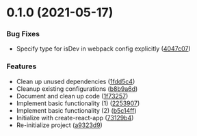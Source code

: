 # 0.1.0 (2021-05-17)


### Bug Fixes

* Specify type for isDev in webpack config explicitly ([4047c07](https://github.com/fliegwerk/trc/commit/4047c079b9ffa4f098e3bb23e70d988e30b7595d))


### Features

* Clean up unused dependencies ([1fdd5c4](https://github.com/fliegwerk/trc/commit/1fdd5c42119ab99e6d0ef1a08bed9fc5f671ec0c))
* Cleanup existing configurations ([b8b9a6d](https://github.com/fliegwerk/trc/commit/b8b9a6ddc6b9f6d0a21314d65fc68929bc862448))
* Document and clean up code ([1f73257](https://github.com/fliegwerk/trc/commit/1f732578c6df63ade4d84ea6fb4dd74059bcea8f))
* Implement basic functionality (1) ([2253907](https://github.com/fliegwerk/trc/commit/2253907cf3d240e3326805f853a90e1845004d38))
* Implement basic functionality (2) ([b5c14ff](https://github.com/fliegwerk/trc/commit/b5c14ff471c62a72fd7c01f20321761e47a38841))
* Initialize with create-react-app ([73129b4](https://github.com/fliegwerk/trc/commit/73129b4441078944c3cc3b14c845ed71e0cb857c))
* Re-initialize project ([a9323d9](https://github.com/fliegwerk/trc/commit/a9323d9a235d18e00c29407cb1499b01c05250f0))




